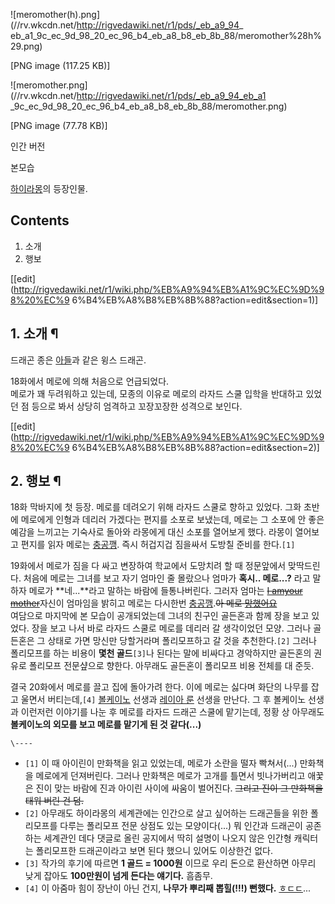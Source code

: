 ![meromother\(h\).png](//rv.wkcdn.net/http://rigvedawiki.net/r1/pds/_eb_a9_94_
eb_a1_9c_ec_9d_98_20_ec_96_b4_eb_a8_b8_eb_8b_88/meromother%28h%29.png)

[PNG image (117.25 KB)]

![meromother.png](//rv.wkcdn.net/http://rigvedawiki.net/r1/pds/_eb_a9_94_eb_a1
_9c_ec_9d_98_20_ec_96_b4_eb_a8_b8_eb_8b_88/meromother.png)

[PNG image (77.78 KB)]

인간 버전

본모습

[하이라몽](%ED%95%98%EC%9D%B4%EB%9D%BC%EB%AA%BD.md)의 등장인물.  

## Contents

    

1. 소개 
2. 행보 

[[edit](http://rigvedawiki.net/r1/wiki.php/%EB%A9%94%EB%A1%9C%EC%9D%98%20%EC%9
6%B4%EB%A8%B8%EB%8B%88?action=edit&section=1)]

## 1. 소개 ¶

드래곤 종은 [아들](%EB%A9%94%EB%A1%9C.md)과 같은 윙스 드래곤.

  

18화에서 메로에 의해 처음으로 언급되었다.  
메로가 꽤 두려워하고 있는데, 모종의 이유로 메로의 라자드 스쿨 입학을 반대하고 있었던 점 등으로 봐서 상당히 엄격하고 꼬장꼬장한 성격으로
보인다.

  

[[edit](http://rigvedawiki.net/r1/wiki.php/%EB%A9%94%EB%A1%9C%EC%9D%98%20%EC%9
6%B4%EB%A8%B8%EB%8B%88?action=edit&section=2)]

## 2. 행보 ¶

18화 막바지에 첫 등장. 메로를 데려오기 위해 라자드 스쿨로 향하고 있었다. 그화 초반에 메로에게 인형과 데리러 가겠다는 편지를 소포로
보냈는데, 메로는 그 소포에 안 좋은 예감을 느끼고는 기숙사로 돌아와 라몽에게 대신 소포를 열어보게 했다. 라몽이 열어보고 편지를 읽자
메로는 [충공깽](%EC%B6%A9%EA%B3%B5%EA%B9%BD.md). 즉시 허겁지겁 짐을싸서 도방칠 준비를 한다.`[1]`

  

19화에서 메로가 짐을 다 싸고 변장하여 학교에서 도망치려 할 때 정문앞에서 맞딱드린다. 처음에 메로는 그녀를 보고 자기 엄마인 줄 몰랐으나
엄마가 **혹시.. 메로...?** 라고 말하자 메로가 **네...**라고 말하는 바람에 들통나버린다. 그러자 엄마는 <del>[I amyour mother](I%20am%20your%20father.md)</del>자신이 엄마임을 밝히고 메로는 다시한번
[충공깽](%EC%B6%A9%EA%B3%B5%EA%B9%BD.md).<del>아 메로
[망했어요](%EB%A7%9D%ED%96%88%EC%96%B4%EC%9A%94.md)</del>  
여담으로 마지막에 본 모습이 공개되었는데 그녀의 친구인 골든혼과 함께 장을 보고 있었다. 장을 보고 나서 바로 라자드 스쿨로 메로를 데리러
갈 생각이었던 모양. 그러나 골든혼은 그 상태로 가면 망신만 당할거라며 폴리모프하고 갈 것을 추천한다.`[2]` 그러나 폴리모프를 하는
비용이 **몇천 골드**`[3]`나 된다는 말에 비싸다고 경악하지만 골든혼의 권유로 폴리모프 전문샾으로 향한다. 아무래도 골든혼이 폴리모프
비용 전체를 대 준듯.

  

결국 20화에서 메로를 끌고 집에 돌아가려 한다. 이에 메로는 싫다며 화단의 나무를 잡고 울면서 버티는데,`[4]` [볼케이노](%EB%B3%BC%EC%BC%80%EC%9D%B4%EB%85%B8%28%ED%95%98%EC%9D%B4%EB%9D%BC%EB%AA%BD%29.md) 선생과 [레이아 룬](%EB%A0%88%EC%9D%B4%EC%95%84%20%EB%A3%AC.md) 선생을 만난다. 그 후 볼케이노
선생과 이런저런 이야기를 나눈 후 메로를 라자드 드래곤 스쿨에 맡기는데, 정황 상 아무래도 **볼케이노의 외모를 보고 메로를 맡기게 된 것
같다(...)**

`\----`

  * `[1]` 이 때 아이린이 만화책을 읽고 있었는데, 메로가 소란을 떨자 빡쳐서(...) 만화책을 메로에게 던져버린다. 그러나 만화책은 메로가 고개를 틀면서 빗나가버리고 애꿏은 진이 맞는 바람에 진과 아이린 사이에 싸움이 벌어진다. <del>그리고 진이 그 만화책을 태워 버린 건 덤.</del>
  * `[2]` 아무래도 하이라몽의 세계관에는 인간으로 살고 싶어하는 드래곤들을 위한 폴리모프를 다루는 폴리모프 전문 상점도 있는 모양이다(...) 뭐 인간과 드래곤이 공존하는 세계관인 데다 댓글로 올린 공지에서 딱히 설명이 나오지 않은 인간형 캐릭터는 폴리모프한 드래곤이라고 보면 된다 했으니 있어도 이상한건 없다.
  * `[3]` 작가의 후기에 따르면 **1 골드 = 1000원** 이므로 우리 돈으로 환산하면 아무리 낮게 잡아도 **100만원이 넘게 든다는 얘기다.** 흠좀무.
  * `[4]` 이 아줌마 힘이 장난이 아닌 건지, **나무가 뿌리째 뽑힐(!!!) 뻔했다.** [ㅎㄷㄷ](%E3%85%8E%E3%84%B7%E3%84%B7.md)...

